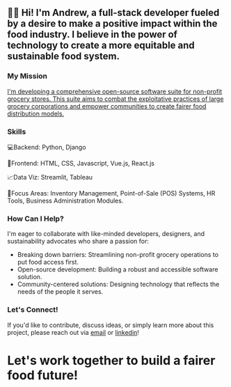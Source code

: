 ## 🙋‍♂️ Hi! I'm Andrew, a full-stack developer fueled by a desire to make a positive impact within the food industry.  I believe in the power of technology to create a more equitable and sustainable food system.

### My Mission

[I'm developing a comprehensive open-source software suite for non-profit grocery stores. This suite aims to combat the exploitative practices of large grocery corporations and empower communities to create fairer food distribution models.](https://necessities.systems/)

### Skills

💻Backend: Python, Django

🛜Frontend: HTML, CSS, Javascript, Vue.js, React.js

📈Data Viz: Streamlit, Tableau

🎯Focus Areas: Inventory Management, Point-of-Sale (POS) Systems, HR Tools, Business Administration Modules.

### How Can I Help?

I'm eager to collaborate with like-minded developers, designers, and sustainability advocates who share a passion for:
- Breaking down barriers: Streamlining non-profit grocery operations to put food access first.
- Open-source development: Building a robust and accessible software solution.
- Community-centered solutions: Designing technology that reflects the needs of the people it serves.

### Let's Connect!

If you'd like to contribute, discuss ideas, or simply learn more about this project, please reach out via [email](mailto:agibson@hondacenter.com) or [linkedin](https://joelandrewgibson.com)!

# Let's work together to build a fairer food future!
